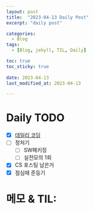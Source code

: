 ```yaml
---
layout: post
title:  "2023-04-13 Daily Post"
excerpt: "daily post"

categories:
  - Blog
tags:
  - [Blog, jekyll, TIL, Daily]

toc: true
toc_sticky: true
 
date: 2023-04-13
last_modified_at: 2023-04-13

---
```


# Daily TODO

- [x] [데일리 코딩](https://urclass.codestates.com/classroom/33)
- [ ] 정처기
	- [ ] SW패키징
	- [ ] 실전모의 1회
- [x] CS 포스팅 남은거
- [x] 점심때 준등기

# 메모 & TIL: 


